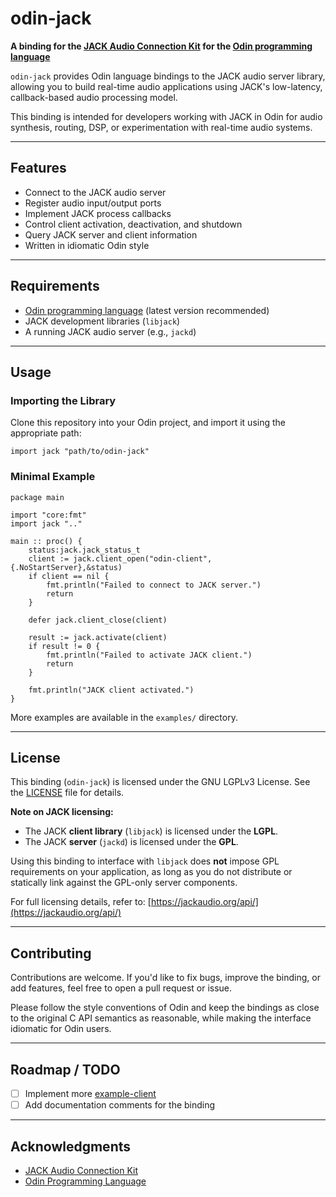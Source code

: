 # odin-jack

**A binding for the [JACK Audio Connection Kit](https://jackaudio.org/) for the [Odin programming language](https://odin-lang.org/)**

`odin-jack` provides Odin language bindings to the JACK audio server library, allowing you to build real-time audio applications using JACK's low-latency, callback-based audio processing model.

This binding is intended for developers working with JACK in Odin for audio synthesis, routing, DSP, or experimentation with real-time audio systems.

---

## Features

- Connect to the JACK audio server
- Register audio input/output ports
- Implement JACK process callbacks
- Control client activation, deactivation, and shutdown
- Query JACK server and client information
- Written in idiomatic Odin style

---

## Requirements

- [Odin programming language](https://odin-lang.org/) (latest version recommended)
- JACK development libraries (`libjack`)
- A running JACK audio server (e.g., `jackd`)

---

## Usage

### Importing the Library

Clone this repository into your Odin project, and import it using the appropriate path:

```odin
import jack "path/to/odin-jack"
```

### Minimal Example

```odin
package main

import "core:fmt"
import jack ".."

main :: proc() {
    status:jack.jack_status_t
    client := jack.client_open("odin-client", {.NoStartServer},&status)
    if client == nil {
        fmt.println("Failed to connect to JACK server.")
        return
    }

    defer jack.client_close(client)

    result := jack.activate(client)
    if result != 0 {
        fmt.println("Failed to activate JACK client.")
        return
    }

    fmt.println("JACK client activated.")
}
```

More examples are available in the `examples/` directory.

---

## License

This binding (`odin-jack`) is licensed under the GNU LGPLv3 License. See the [LICENSE](./LICENSE) file for details.

**Note on JACK licensing:**

* The JACK **client library** (`libjack`) is licensed under the **LGPL**.
* The JACK **server** (`jackd`) is licensed under the **GPL**.

Using this binding to interface with `libjack` does **not** impose GPL requirements on your application, as long as you do not distribute or statically link against the GPL-only server components.

For full licensing details, refer to:
[https://jackaudio.org/api/](https://jackaudio.org/api/)

---

## Contributing

Contributions are welcome. If you'd like to fix bugs, improve the binding, or add features, feel free to open a pull request or issue.

Please follow the style conventions of Odin and keep the bindings as close to the original C API semantics as reasonable, while making the interface idiomatic for Odin users.

---

## Roadmap / TODO

* [ ] Implement more [example-client](https://github.com/jackaudio/jack-example-tools/blob/main/example-clients)
* [ ] Add documentation comments for the binding

---

## Acknowledgments

* [JACK Audio Connection Kit](https://jackaudio.org/)
* [Odin Programming Language](https://odin-lang.org/)

